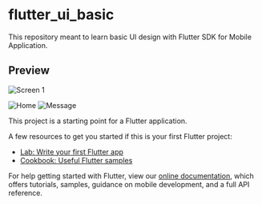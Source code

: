 # flutter_ui_basic

This repository meant to learn basic UI design with Flutter SDK for Mobile Application.

## Preview

![Screen 1](https://user-images.githubusercontent.com/16952129/160556119-cb4ae309-9712-4727-aaea-ea47709bc56a.png)

![Home](https://user-images.githubusercontent.com/16952129/160765568-6f88a9f4-05a1-4a20-857a-1c8964cf4f24.png)
![Message](https://user-images.githubusercontent.com/16952129/160765558-597dd980-1693-4cd7-ad3a-c75fb4e138be.png)


This project is a starting point for a Flutter application.

A few resources to get you started if this is your first Flutter project:

- [Lab: Write your first Flutter app](https://flutter.dev/docs/get-started/codelab)
- [Cookbook: Useful Flutter samples](https://flutter.dev/docs/cookbook)

For help getting started with Flutter, view our
[online documentation](https://flutter.dev/docs), which offers tutorials,
samples, guidance on mobile development, and a full API reference.
